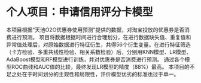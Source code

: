 # 个人项目：申请信用评分卡模型

本项目根据“天池O2O优惠券使用预测”提供的数据，对淘宝投放的优惠券是否消费进行预测。
项目将数据根据时间进行合理划分，在进行数据缺失值、重复值和异常值处理后，对原始数据进行特征衍生，共得56个衍生变量。在进行特征筛选（卡方检验、多重共线性检验、相关系数检验）后，分别用KNN模型、LR模型、AdaBoost模型和RF模型进行训练，并对优惠券是否消费进行预测。
通过各个模型ROC曲线和AUC值的比较，最终发现LR模型的精度（88%）最高。
本项目的不足之处在于时间划分的主观性和局限性，评价模型优劣的标准也过于单一。
